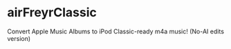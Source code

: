 # airFreyrClassic
Convert Apple Music Albums to iPod Classic-ready m4a music! (No-AI edits version)
